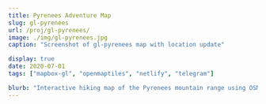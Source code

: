 ```yaml
---
title: Pyrenees Adventure Map
slug: gl-pyrenees
url: /proj/gl-pyrenees/
image: ./img/gl-pyrenees.jpg
caption: "Screenshot of gl-pyrenees map with location update"

display: true
date: 2020-07-01
tags: ["mapbox-gl", "openmaptiles", "netlify", "telegram"]

blurb: "Interactive hiking map of the Pyrenees mountain range using OSM data, with live backpacker updates and tracking"
---
```

